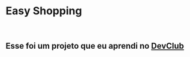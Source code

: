 <h1>Easy Shopping</h1>
<br>
<h2>Esse foi um projeto que eu aprendi no <a href="https://aulas.devclub.com.br/m/courses">DevClub</a></h2>
